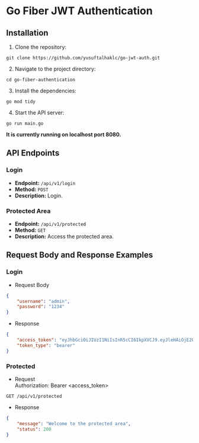 # Go Fiber JWT Authentication 

## Installation

1. Clone the repository:
  ```shell
  git clone https://github.com/yusuftalhaklc/go-jwt-auth.git
  ```

2. Navigate to the project directory:
  ```shell
  cd go-fiber-authentication
  ```
3. Install the dependencies:
  ```shell
  go mod tidy
  ```
4. Start the API server:
  ```shell
  go run main.go
  ```

**It is currently running on localhost port 8080.** 

## API Endpoints
### Login 

- **Endpoint:** `/api/v1/login`
- **Method:** `POST`
- **Description:** Login.

### Protected Area 

- **Endpoint:** `/api/v1/protected`
- **Method:** `GET`
- **Description:** Access the protected area.


## Request Body and Response Examples

### Login
- Request Body
```json
{
    "username": "admin",
    "password": "1234"
}
```
- Response
```json
{
    "access_token": "eyJhbGciOiJIUzI1NiIsInR5cCI6IkpXVCJ9.eyJleHAiOjE2ODkyMjYzNDMsInVzZXJuYW1lIjoiYWRtaW4ifQ.ltO-j9OAeJcDJetYGOkEJKmvYDF8FGmWXsJ7s4RkCck",
    "token_type": "bearer"
}
```

### Protected
- Request <br>
 Authorization: Bearer <access_token>
```http
GET /api/v1/protected
```

- Response
```json
{
    "message": "Welcome to the protected area",
    "status": 200
}
```
